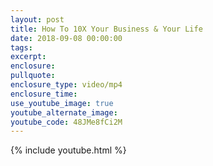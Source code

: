 ```yaml
---
layout: post
title: How To 10X Your Business & Your Life
date: 2018-09-08 00:00:00
tags:
excerpt:
enclosure:
pullquote:
enclosure_type: video/mp4
enclosure_time:
use_youtube_image: true
youtube_alternate_image:
youtube_code: 48JMe8fCi2M
---
```


{% include youtube.html %}

&nbsp;
